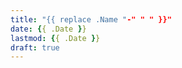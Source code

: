 ```yaml
---
title: "{{ replace .Name "-" " " }}"
date: {{ .Date }}
lastmod: {{ .Date }}
draft: true
---
```


<!--more-->

